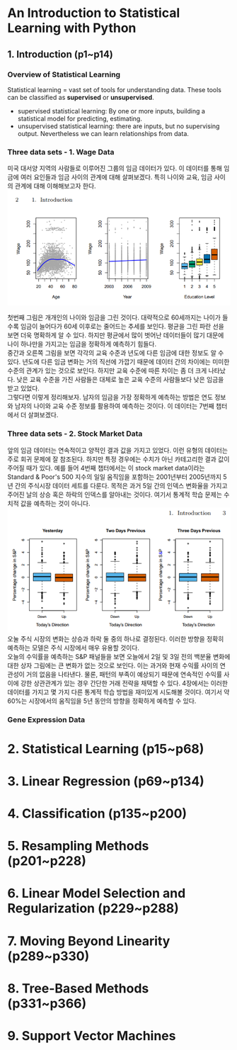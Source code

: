 # An Introduction to Statistical Learning with Python
## 1. Introduction (p1~p14)
### Overview of Statistical Learning
Statistical learning = vast set of tools for understanding data.
These tools can be classified as **supervised** or **unsupervised**.
- supervised statistical learning: By one or more inputs, building a statistical model for predicting, estimating.
- unsupervised statistical learning: there are inputs, but no supervising output. Nevertheless we can learn relationships from data.

### Three data sets - 1. Wage Data
미국 대서양 지역의 사람들로 이루어진 그룹의 임금 데이터가 있다. 이 데이터를 통해 임금에 여러 요인들과 임금 사이의 관계에 대해 살펴보겠다. 특히 나이와 교육, 임금 사이의 관계에 대해 이해해보고자 한다.  
![img](./img/figure1-1.png)

첫번째 그림은 개개인의 나이와 임금을 그린 것이다. 대략적으로 60세까지는 나이가 들수록 임금이 늘어다가 60세 이후로는 줄어드는 추세를 보인다. 평균을 그린 파란 선을 보면 더욱 명확하게 알 수 있다. 하지만 평균에서 많이 벗어난 데이터들이 많기 대문에 나이 하나만을 가지고는 임금을 정확하게 예측하기 힘들다.   
중간과 오른쪽 그림을 보면 각각의 교육 수준과 년도에 다른 임금에 대한 정보도 알 수 있다. 년도에 다른 임금 변화는 거의 직선에 가깝기 때문에 데이터 간의 차이에는 미미한 수준의 관계가 있는 것으로 보인다. 하지만 교육 수준에 따른 차이는 좀 더 크게 나타났다. 낮은 교육 수준을 가진 사람들은 대체로 높은 교육 수준의 사람들보다 낮은 임금을 받고 있었다.    
그렇다면 이렇게 정리해보자. 남자의 임금을 가장 정확하게 예측하는 방법은 연도 정보와 남자의 나이와 교육 수준 정보를 활용하여 예측하는 것이다. 이 데이터는 7번째 챕터에서 더 살펴보겠다. 

### Three data sets - 2. Stock Market Data
앞의 임금 데이터는 연속적이고 양적인 결과 값을 가지고 있었다. 이런 유형의 데이터는 주로 회귀 문제에 잘 참조된다.
하지만 특정 경우에는 수치가 아닌 카테고리한 결과 값이 주어질 때가 있다. 예를 들어 4번째 챕터에서는 이 stock market data이라는 Standard & Poor's 500 지수의 일일 움직임을 포함하는 2001년부터 2005년까지 5년 간의 주식시장 데이터 세트를 다룬다. 목적은 과거 5일 간의 인덱스 변화율을 가지고 주어진 날의 상승 혹은 하락의 인덱스를 알아내는 것이다. 여기서 통계적 학습 문제는 수치적 값을 예측하는 것이 아니다.  
![img](./img/figure1-2.png)
오눌 주식 시장의 변화는 상승과 하락 둘 중의 하나로 결정된다. 이러한 방향을 정확히 예측하는 모델은 주식 시장에서 매우 유용할 것이다.  
오늘의 수익률을 예측하는 S&P 패널들을 보면 오늘에서 2일 및 3일 전의 백분율 변화에 대한 상자 그림에는 큰 변화가 없는 것으로 보인다. 이는 과거와 현재 수익률 사이의 연관성이 거의 없음을 나타낸다. 물론, 패턴의 부족이 예상되기 때문에 연속적인 수익률 사이에 강한 상관관계가 있는 경우 간단한 거래 전략을 채택할 수 있다. 4장에서는 이러한 데이터를 가지고 몇 가지 다른 통계적 학습 방법을 재미있게 시도해볼 것이다. 여기서 약 60%는 시장에서의 움직임을 5년 동안의 방향을 정확하게 예측할 수 있다.

### Gene Expression Data 


# 2. Statistical Learning (p15~p68)

# 3. Linear Regression (p69~p134)

# 4. Classification (p135~p200)

# 5. Resampling Methods (p201~p228)

# 6. Linear Model Selection and Regularization (p229~p288)

# 7. Moving Beyond Linearity (p289~p330)

# 8. Tree-Based Methods (p331~p366)

# 9. Support Vector Machines